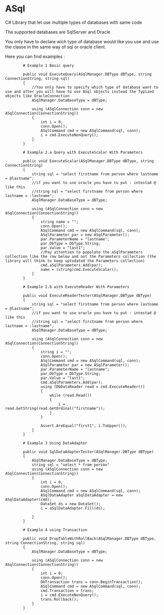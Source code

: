 # ASql

C# Library that let use multiple types of databases with same code

The supported databases are SqlServer and Oracle

You only have to declare wich type of database would like you use and use the classe in the same way of sql or oracle client.

Here you can find examples : 

            # Example 1 Basic query

            public void ExecuteQuery(ASqlManager.DBType dBType, string ConnectionString, string sql)
            {
                //You only have to specify which type of database want to use and after you will have to use ASql objects instead the Typized objects like OracleConnection
                ASqlManager.DataBaseType = dBType;

                using (ASqlConnection conn = new ASqlConnection(ConnectionString))
                {
                    int i = 0;
                    conn.Open();
                    ASqlCommand cmd = new ASqlCommand(sql, conn);
                    i = cmd.ExecuteNonQuery();
                }
            }

            # Example 2.a Query with ExecuteScalar With Parameters

            public void ExecuteScalar(ASqlManager.DBType dBType, string ConnectionString)
            {
                string sql = "select firstname from person where lastname = @lastname";
                //if you want to use oracle you have tu put : intestad @ like this 
                //string sql = "select firstname from person where lastname = :lastname";
                ASqlManager.DataBaseType = dBType;

                using (ASqlConnection conn = new ASqlConnection(ConnectionString))
                {
                    string name = "";
                    conn.Open();
                    ASqlCommand cmd = new ASqlCommand(sql, conn);
                    ASqlParameter par = new ASqlParameter();
                    par.ParameterName = "lastname";
                    par.DbType = DbType.String;
                    par.Value = "last1";
                    //Pay attention to popolate the aSqlParameters collection like the row below and not the Parameters collection (the library will think to keep uptodated the Parameters collection)
                    cmd.aSqlParameters.Add(par);
                    name = (string)cmd.ExecuteScalar();
                }
            }

            # Example 2.b with ExecuteReader With Parameters

            public void ExecuteReaderTester(ASqlManager.DBType dBType)
            {
                string sql = "select firstname from person where lastname = @lastname";
                //if you want to use oracle you have tu put : intestad @ like this 
                //string sql = "select firstname from person where lastname = :lastname";
                ASqlManager.DataBaseType = dBType;

                using (ASqlConnection conn = new ASqlConnection(ConnectionString))
                {
                    string i = "";
                    conn.Open();
                    ASqlCommand cmd = new ASqlCommand(sql, conn);
                    ASqlParameter par = new ASqlParameter();
                    par.ParameterName = "lastname";
                    par.DbType = DbType.String;
                    par.Value = "last1";
                    cmd.aSqlParameters.Add(par);
                    using (DbDataReader read = cmd.ExecuteReader())
                    {
                        while (read.Read())
                        {
                            i = read.GetString(read.GetOrdinal("firstname"));
                        }
                    }

                    Assert.AreEqual("first1", i.ToUpper());
                }
            }

            # Example 3 Using DataAdapter

            public void SqlDataAdapterTester(ASqlManager.DBType dBType)
            {
                ASqlManager.DataBaseType = dBType;
                string sql = "select * from person"
                using (ASqlConnection conn = new ASqlConnection(ConnectionString))
                {
                    int i = 0;
                    conn.Open();
                    ASqlCommand cmd = new ASqlCommand(sql, conn);
                    ASqlDataAdapter aSqlDataAdapter = new ASqlDataAdapter(cmd);
                    DataSet ds = new DataSet();
                    i = aSqlDataAdapter.Fill(ds);

                }
            }

            # Example 4 using Transaction

            public void DropTableWithRollBack(ASqlManager.DBType dBType, string ConnectionString, string sql)
            {
                ASqlManager.DataBaseType = dBType;

                using (ASqlConnection conn = new ASqlConnection(ConnectionString))
                {
                    int i = 0;
                    conn.Open();
                    DbTransaction trans = conn.BeginTransaction();
                    ASqlCommand cmd = new ASqlCommand(sql, conn);
                    cmd.Transaction = trans;
                    i = cmd.ExecuteNonQuery();
                    trans.Rollback();
                }
            }

